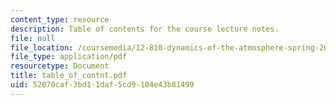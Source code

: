 ```yaml
---
content_type: resource
description: Table of contents for the course lecture notes.
file: null
file_location: /coursemedia/12-810-dynamics-of-the-atmosphere-spring-2008/52070caf3bd11daf5cd9104e43b81499_table_of_contnt.pdf
file_type: application/pdf
resourcetype: Document
title: table_of_contnt.pdf
uid: 52070caf-3bd1-1daf-5cd9-104e43b81499
---
```

